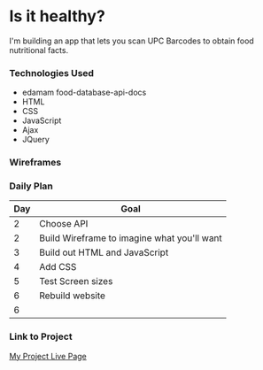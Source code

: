 # Is it healthy?

I'm building an app that lets you scan UPC Barcodes to obtain food nutritional facts. 

### Technologies Used

- edamam food-database-api-docs
- HTML
- CSS
- JavaScript
- Ajax
- JQuery

### Wireframes



### Daily Plan

| Day | Goal |
|-----|------|
| 2 | Choose API |
| 2 | Build Wireframe to imagine what you'll want |
| 3 | Build out HTML and JavaScript|
| 4 | Add CSS |
| 5 | Test Screen sizes |
| 6 | Rebuild website |
| 6 | 

### Link to Project
[My Project Live Page](https://tallerthanevry1.github.io/projects/)